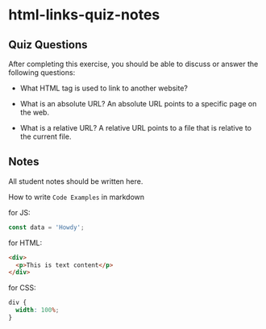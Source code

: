 # html-links-quiz-notes

## Quiz Questions

After completing this exercise, you should be able to discuss or answer the following questions:

- What HTML tag is used to link to another website?
  <a>

- What is an absolute URL?
  An absolute URL points to a specific page on the web.

- What is a relative URL?
  A relative URL points to a file that is relative to the current file.

## Notes

All student notes should be written here.

How to write `Code Examples` in markdown

for JS:

```javascript
const data = 'Howdy';
```

for HTML:

```html
<div>
  <p>This is text content</p>
</div>
```

for CSS:

```css
div {
  width: 100%;
}
```
